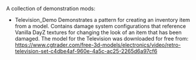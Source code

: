 A collection of demonstration mods:

* Television_Demo
Demonstrates a pattern for creating an inventory item from a model. Contains damage system configurations that reference Vanilla DayZ textures for changing the look of an item that has been damaged.
The model for the Television was downloaded for free from: https://www.cgtrader.com/free-3d-models/electronics/video/retro-television-set-c4dbe4af-960e-4a5c-ac25-2265d6a97cf6
